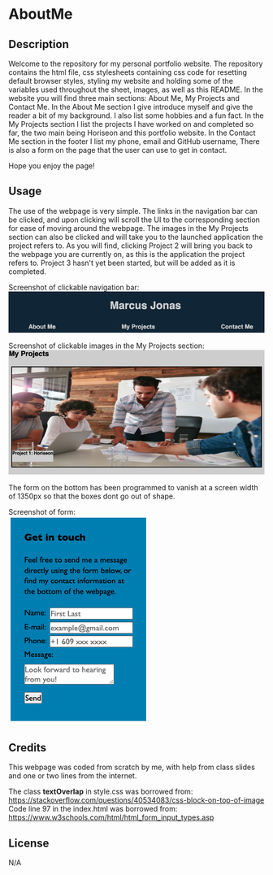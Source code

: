 # AboutMe

## Description

Welcome to the repository for my personal portfolio website. The repository contains the html file, css stylesheets containing css code for resetting default browser styles, styling my website and holding some of the variables used throughout the sheet, images, as well as this README. In the website you will find three main sections: About Me, My Projects and Contact Me. In the About Me section I give introduce myself and give the reader a bit of my background. I also list some hobbies and a fun fact. In the My Projects section I list the projects I have worked on and completed so far, the two main being Horiseon and this portfolio website. In the Contact Me section in the footer I list my phone, email and GitHub username, There is also a form on the page that the user can use to get in contact. 

Hope you enjoy the page! 

## Usage

The use of the webpage is very simple. The links in the navigation bar can be clicked, and upon clicking will scroll the UI to the corresponding section for ease of moving around the webpage. The images in the My Projects section can also be clicked and will take you to the launched application the project refers to. As you will find, clicking Project 2 will bring you back to the webpage you are currently on, as this is the application the project refers to. Project 3 hasn't yet been started, but will be added as it is completed. 

Screenshot of clickable navigation bar:  
![Alt text](assets/images/screenshot_navbar.png)

Screenshot of clickable images in the My Projects section:  
![Alt text](assets/images/screenshot_project1.png)

The form on the bottom has been programmed to vanish at a screen width of 1350px so that the boxes dont go out of shape.  

Screenshot of form:  
![Alt text](assets/images/screenshot_form.png)

## Credits

This webpage was coded from scratch by me, with help from class slides and one or two lines from the internet. 

The class **textOverlap** in style.css was borrowed from: https://stackoverflow.com/questions/40534083/css-block-on-top-of-image  
Code line 97 in the index.html was borrowed from: https://www.w3schools.com/html/html_form_input_types.asp

## License

N/A
